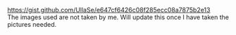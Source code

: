https://gist.github.com/UllaSe/e647cf6426c08f285ecc08a7875b2e13
<br> The images used are not taken by me. Will update this once I have taken the pictures needed.
